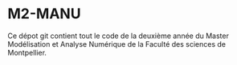 # M2-MANU
Ce dépot git contient tout le code de la deuxième année du Master Modélisation et Analyse Numérique de la Faculté des sciences de Montpellier.
